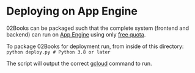 # Deploying on App Engine

02Books can be packaged such that the complete system (frontend and backend)
can run on [App Engine](https://cloud.google.com/appengine) using only
[free quota](https://cloud.google.com/free/docs/gcp-free-tier#free-tier-usage-limits).

To package 02Books for deployment run, from inside of this directory:
`python deploy.py # Python 3.8 or later`

The script will output the correct [gcloud](https://cloud.google.com/sdk/gcloud)
command to run.
